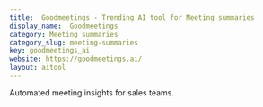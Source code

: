 ```yaml
---
title:  Goodmeetings - Trending AI tool for Meeting summaries
display_name:  Goodmeetings
category: Meeting summaries
category_slug: meeting-summaries
key: goodmeetings_ai
website: https://goodmeetings.ai/
layout: aitool
---
```


Automated meeting insights for sales teams.
